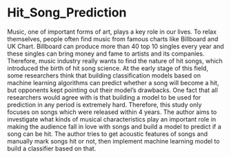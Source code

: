 # Hit_Song_Prediction
Music, one of important forms of art, plays a key role in our lives. To relax themselves, people often find music from famous charts like Billboard and UK Chart. Billboard can produce more than 40 top 10 singles every year and these singles can bring money and fame to artists and its companies. Therefore, music industry really wants to find the nature of hit songs, which introduced the birth of hit song science. At the early stage of this field, some researchers think that building classification models based on machine learning algorithms can predict whether a song will become a hit, but opponents kept pointing out their model’s drawbacks. One fact that all researchers would agree with is that building a model to be used for prediction in any period is extremely hard. Therefore, this study only focuses on songs which were released within 4 years. The author aims to investigate what kinds of musical characteristics play an important role in making the audience fall in love with songs and build a model to predict if a song can be hit. The author tries to get acoustic features of songs and manually mark songs hit or not, then implement machine learning model to build a classifier based on that.
